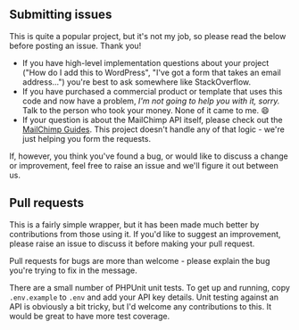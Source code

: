 ## Submitting issues

This is quite a popular project, but it's not my job, so please read the below before posting an issue. Thank you!

- If you have high-level implementation questions about your project ("How do I add this to WordPress", "I've got a form that takes an email address...") you're best to ask somewhere like StackOverflow.
- If you have purchased a commercial product or template that uses this code and now have a problem, *I'm not going to help you with it, sorry.* Talk to the person who took your money. None of it came to me. :smile:
- If your question is about the MailChimp API itself, please check out the [MailChimp Guides](http://developer.mailchimp.com/documentation/mailchimp/guides/). This project doesn't handle any of that logic - we're just helping you form the requests.

If, however, you think you've found a bug, or would like to discuss a change or improvement, feel free to raise an issue and we'll figure it out between us.

## Pull requests

This is a fairly simple wrapper, but it has been made much better by contributions from those using it. If you'd like to suggest an improvement, please raise an issue to discuss it before making your pull request.

Pull requests for bugs are more than welcome - please explain the bug you're trying to fix in the message.

There are a small number of PHPUnit unit tests. To get up and running, copy `.env.example` to `.env` and add your API key details. Unit testing against an API is obviously a bit tricky, but I'd welcome any contributions to this. It would be great to have more test coverage.